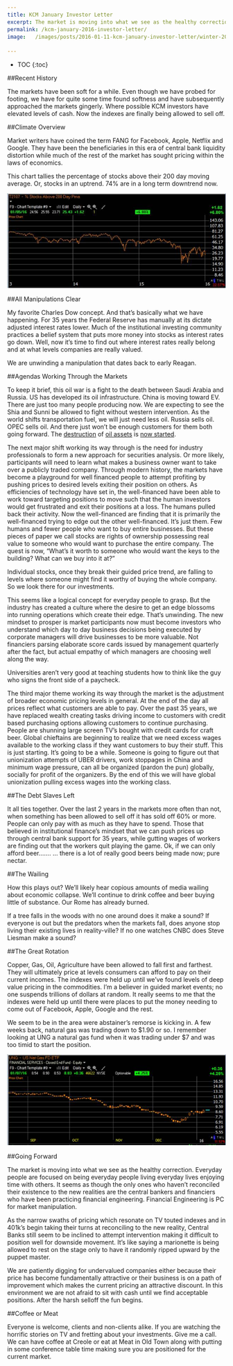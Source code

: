 ```yaml
---
title: KCM January Investor Letter
excerpt: The market is moving into what we see as the healthy correction.  Everyday people are focused on being everyday people living everyday lives enjoying time with others. It seems as though the only ones who haven’t reconciled their existence to the new realities are the central bankers and financiers who have been practicing financial engineering.  Financial Engineering is PC for market manipulation. 
permalink: /kcm-january-2016-investor-letter/
image:   /images/posts/2016-01-11-kcm-january-investor-letter/winter-2016.jpg

---
```


* TOC
{:toc}

##Recent History
 
The markets have been soft for a while. Even though we have probed for footing, we have for quite some time found softness and have subsequently approached the markets gingerly.  Where possible KCM investors have elevated levels of cash.  Now the indexes are finally being allowed to sell off.

##Climate Overview

Market writers have coined the term FANG for Facebook, Apple, Netflix and Google.  They have been the beneficiaries in this era of central bank liquidity distortion while much of the rest of the market has sought pricing within the laws of economics.

This chart tallies the percentage of stocks above their 200 day moving average.  Or, stocks in an uptrend.  74% are in a long term downtrend now.

![74% of stocks are in a long term downtrend](/images/posts/2016-01-11-kcm-january-investor-letter/74-percent-stocks-are-in-a-long-term-downtrend-now.jpg "74% of stocks are in a long term downtrend")


##All Manipulations Clear

My favorite Charles Dow concept.  And that’s basically what we have happening.  For 35 years the Federal Reserve has manually at its dictate adjusted interest rates lower.  Much of the institutional investing community practices a belief system that puts more money into stocks as interest rates go down.  Well, now it’s time to find out where interest rates really belong and at what levels companies are really valued.  

We are unwinding a manipulation that dates back to early Reagan.

##Agendas Working Through the Markets

To keep it brief, this oil war is a fight to the death between Saudi Arabia and Russia.  US has developed its oil infrastructure.  China is moving toward EV.  There are just too many people producing now.   We are expecting to see the Shia and Sunni be allowed to fight without western intervention.  As the world shifts transportation fuel, we will just need less oil.  Russia sells oil.  OPEC sells oil.  And there just won’t be enough customers for them both going forward.  The [destruction](http://www.zerohedge.com/news/2016-01-06/pray-us-libya-issues-cry-help-isis-advances-oil-fields) of [oil assets](http://www.cbsnews.com/news/russian-airstrikes-blast-isis-oil-facilities-in-syria/) is [now started](http://www.wsj.com/articles/islamic-state-attacks-libyan-oil-refineries-1451914036).

The next major shift working its way through is the need for industry professionals to form a new approach for securities analysis.  Or more likely, participants will need to learn what makes a business owner want to take over a publicly traded company.  Through modern history, the markets have become a playground for well financed people to attempt profiting by pushing prices to desired levels exiting their position on others.  As efficiencies of technology have set in, the well-financed have been able to work toward targeting positions to move such that the human investors would get frustrated and exit their positions at a loss.  The humans pulled back their activity.  Now the well-financed are finding that it is primarily the well-financed trying to edge out the other well-financed. It’s just them. Few humans and fewer people who want to buy entire businesses.  But these pieces of paper we call stocks are rights of ownership possessing real value to someone who would want to purchase the entire company.  The quest is now, “What’s it worth to someone who would want the keys to the building? What can we buy into it at?”

Individual stocks, once they break their guided price trend, are falling to levels where someone might find it worthy of buying the whole company.  So we look there for our investments.

This seems like a logical concept for everyday people to grasp.  But the industry has created a culture where the desire to get an edge blossoms into running operations which create their edge.  That’s unwinding.  The new mindset to prosper is market participants now must become investors who understand which day to day business decisions being executed by corporate managers will drive businesses to be more valuable.  Not financiers parsing elaborate score cards issued by management quarterly after the fact, but actual empathy of which managers are choosing well along the way.  

Universities aren’t very good at teaching students how to think like the guy who signs the front side of a paycheck. 

The third major theme working its way through the market is the adjustment of broader economic pricing levels in general.  At the end of the day all prices reflect what customers are able to pay.  Over the past 35 years, we have replaced wealth creating tasks driving income to customers with credit based purchasing options allowing customers to continue purchasing. People are shunning large screen TV’s bought with credit cards for craft beer. Global chieftains are beginning to realize that we need excess wages available to the working class if they want customers to buy their stuff. This is just starting. It’s going to be a while. Someone is going to figure out that unionization attempts of UBER drivers, work stoppages in China and minimum wage pressure, can all be organized (pardon the pun) globally, socially for profit of the organizers.  By the end of this we will have global unionization pulling excess wages into the working class.
 
##The Debt Slaves Left

It all ties together.  Over the last 2 years in the markets more often than not, when something has been allowed to sell off it has sold off 60% or more.  People can only pay with as much as they have to spend. Those that believed in institutional finance’s mindset that we can push prices up through central bank support for 35 years, while gutting wages of workers are finding out that the workers quit playing the game.  Ok, if we can only afford beer…….  …  there is a lot of really good beers being made now; pure nectar.

##The Wailing 

How this plays out?  We’ll likely hear copious amounts of media wailing about economic collapse.  We’ll continue to drink coffee and beer buying little of substance. Our Rome has already burned.

If a tree falls in the woods with no one around does it make a sound?  If everyone is out but the predators when the markets fall, does anyone stop living their existing lives in reality-ville? If no one watches CNBC does Steve Liesman make a sound?

##The Great Rotation

Copper, Gas, Oil, Agriculture have been allowed to fall first and farthest.  They will ultimately price at levels consumers can afford to pay on their current incomes.  The indexes were held up until we’ve found levels of deep value pricing in the commodities.  I’m a believer in guided market events; no one suspends trillions of dollars at random.  It really seems to me that the indexes were held up until there were places to put the money needing to come out of Facebook, Apple, Google and the rest. 

We seem to be in the area were abstainer’s remorse is kicking in.  A few weeks back, natural gas was trading down to $1.90 or so.  I remember looking at UNG a natural gas fund when it was trading under $7 and was too timid to start the position. 

![UNG September 2015 through January 2016](/images/posts/2016-01-11-kcm-january-investor-letter/ung-september-2015-through-january-2016.jpg "UNG September 2015 through January 2016")

##Going Forward

The market is moving into what we see as the healthy correction.  Everyday people are focused on being everyday people living everyday lives enjoying time with others. It seems as though the only ones who haven’t reconciled their existence to the new realities are the central bankers and financiers who have been practicing financial engineering.  Financial Engineering is PC for market manipulation. 

As the narrow swaths of pricing which resonate on TV touted indexes and in 401k’s begin taking their turns at reconciling to the new reality, Central Banks still seem to be inclined to attempt intervention making it difficult to position well for downside movement.  It’s like saying a marionette is being allowed to rest on the stage only to have it randomly ripped upward by the puppet master. 

We are patiently digging for undervalued companies either because their price has become fundamentally attractive or their business is on a path of improvement which makes the current pricing an attractive discount. In this environment we are not afraid to sit with cash until we find acceptable positions.
After the harsh selloff the fun begins.  

##Coffee or Meat
 
Everyone is welcome, clients and non-clients alike.  If you are watching the horrific stories on TV and fretting about your investments. Give me a call.  We can have coffee at Creole or eat at Meat in Old Town along with putting in some conference table time making sure you are positioned for the current market.